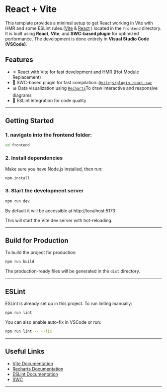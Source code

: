 
#  React + Vite

This template provides a minimal setup to get React working in Vite with HMR and some ESLint rules.([Vite](https://vitejs.dev/) & [React](https://reactjs.org/) )
 located in the `frontend` directory. It is built using **React**, **Vite**, and **SWC-based plugin** for optimized performance. The development is done entirely in **Visual Studio Code (VSCode)**.

## Features

- ⚛️ React with Vite for fast development and HMR (Hot Module Replacement)
- 🚀 SWC-based plugin for fast compilation: [`@vitejs/plugin-react-swc`](https://github.com/vitejs/vite-plugin-react/blob/main/packages/plugin-react-swc)
- 📊 Data visualization using [`Recharts`](https://recharts.org/)To draw interactive and responsive diagrams
- 🧹 ESLint integration for code quality

---

## Getting Started

### 1.  navigate into the frontend folder:

```bash
cd frontend
```

### 2. Install dependencies

Make sure you have Node.js installed, then run:

```bash
npm install
```

### 3. Start the development server

```bash
npm run dev
```
By default it will be accessible at http://localhost:5173


This will start the Vite dev server with hot-reloading.

---

## Build for Production

To build the project for production:

```bash
npm run build
```

The production-ready files will be generated in the `dist` directory.

---

## ESLint

ESLint is already set up in this project. To run linting manually:

```bash
npm run lint
```

You can also enable auto-fix in VSCode or run:

```bash
npm run lint -- --fix
```

---


## Useful Links

- [Vite Documentation](https://vitejs.dev/)
- [Recharts Documentation](https://recharts.org/)
- [ESLint Documentation](https://eslint.org/)
- [SWC](https://swc.rs/)


---

